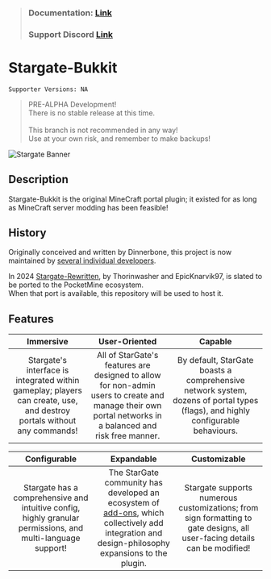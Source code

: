 > ### **Documentation:** __**[Link](https://github.com/stargate-bukkit/Stargate-Bukkit/wiki)**__<br>
> ### **Support Discord** __**[Link](https://discord.gg/mTaHuK6BVa)**__

# Stargate-Bukkit
`Supporter Versions: NA`

> PRE-ALPHA Development!<br>
> There is no stable release at this time.<br>
> <br>
> This branch is not recommended in any way!<br>
> Use at your own risk, and remember to make backups!

![Stargate Banner](https://user-images.githubusercontent.com/49039536/146450664-eb39ad55-f5ee-4443-96ee-bb01ed4ee2f2.png)



## Description
Stargate-Bukkit is the original MineCraft portal plugin; it existed for as long as MineCraft server modding has been feasible!

## History
Originally conceived and written by Dinnerbone, this project is now maintained by [several individual developers](https://github.com/stargate-rewritten/Stargate-Sponge/graphs/contributors).

In 2024 [Stargate-Rewritten](https://github.com/stargate-rewritten/Stargate-Bukkit), by Thorinwasher and EpicKnarvik97, is slated to be ported to the PocketMine ecosystem.<br>
When that port is available, this repository will be used to host it.

## Features
**Immersive**|**User-Oriented**|**Capable**
:----------------------------------:|:----------------------------------:|:----------------------------------:
Stargate's interface is integrated within gameplay; players can create, use, and destroy portals without any commands!|All of StarGate's features are designed to allow for non-admin users to create and manage their own portal networks in a balanced and risk free manner.|By default, StarGate boasts a comprehensive network system, dozens of portal types (flags), and highly configurable behaviours.

**Configurable**|**Expandable**|**Customizable**
:----------------------------------:|:----------------------------------:|:----------------------------------:
Stargate has a comprehensive and intuitive config, highly granular permissions, and multi-language support!|The StarGate community has developed an ecosystem of [add-ons](https://github.com/search?q=topic%3Aaddon+org%3Astargate-bukkit+fork%3Atrue), which collectively add integration and design-philosophy expansions to the plugin.|Stargate supports numerous customizations; from sign formatting to gate designs, all user-facing details can be modified!

